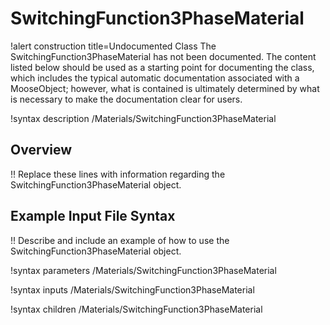 # SwitchingFunction3PhaseMaterial

!alert construction title=Undocumented Class
The SwitchingFunction3PhaseMaterial has not been documented. The content listed below should be used as a starting point for
documenting the class, which includes the typical automatic documentation associated with a
MooseObject; however, what is contained is ultimately determined by what is necessary to make the
documentation clear for users.

!syntax description /Materials/SwitchingFunction3PhaseMaterial

## Overview

!! Replace these lines with information regarding the SwitchingFunction3PhaseMaterial object.

## Example Input File Syntax

!! Describe and include an example of how to use the SwitchingFunction3PhaseMaterial object.

!syntax parameters /Materials/SwitchingFunction3PhaseMaterial

!syntax inputs /Materials/SwitchingFunction3PhaseMaterial

!syntax children /Materials/SwitchingFunction3PhaseMaterial
